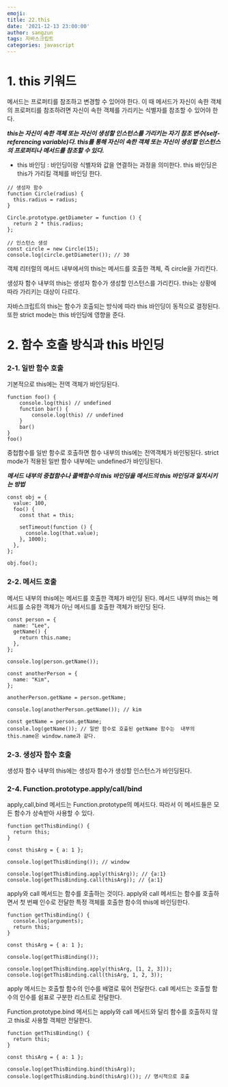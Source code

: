 ```yaml
---
emoji: 
title: 22.this
date: '2021-12-13 23:00:00'
author: sangzun
tags: 자바스크립트
categories: javascript
---
```


# 1. this 키워드

메서드는 프로퍼티를 참조하고 변경할 수 있어야 한다. 이 때 메서드가 자신이 속한 객체의 프로퍼티를 참조하려면 자신이 속한 객체를 가리키는 식별자를 참조할 수 있어야 한다.

***this는 자신이 속한 객체 또는 자신이 생성할 인스턴스를 가리키는 자기 참조 변수(self-referencing variable)다. this를 통해 자신이 속한 객체 또는 자신이 생성할 인스턴스의 프로퍼티나 메서드를 참조할 수 있다.***


- this 바인딩 : 바인딩이랑 식별자와 값을 연결하는 과정을 의미한다. this 바인딩은 this가 가리킬 객체를 바인딩 한다. 


```
// 생성자 함수
function Circle(radius) {
  this.radius = radius;
}

Circle.prototype.getDiameter = function () {
  return 2 * this.radius;
};

// 인스턴스 생성
const circle = new Circle(15);
console.log(circle.getDiameter()); // 30
```

객체 리터럴의 메서드 내부에서의 this는 메서드를 호출한 객체, 즉 circle을 가리킨다. 

생성자 함수 내부의 this는 생성자 함수가 생성할 인스턴스를 가리킨다. this는 상황에 따라 가리키는 대상이 다르다.

자바스크립트의 this는 함수가 호출되는 방식에 따라 this 바인딩이 동적으로 결정된다. 또한 strict mode는 this 바인딩에 영향을 준다.

# 2. 함수 호출 방식과 this 바인딩

### 2-1. 일반 함수 호출

기본적으로 this에는 전역 객체가 바인딩된다.


```
function foo() {
	console.log(this) // undefined
	function bar() {
		console.log(this) // undefined
	}
	bar()
}
foo()
```

중첩함수를 일반 함수로 호출하면 함수 내부의 this에는 전역객체가 바인됭된다. strict mode가 적용된 일반 함수 내부에는 undefined가 바인딩된다.

***메서드 내부의 중첩함수나 콜백함수의 this 바인딩을 메서드의 this 바인딩과 일치시키는 방법***

```
const obj = {
  value: 100,
  foo() {
    const that = this;

    setTimeout(function () {
      console.log(that.value);
    }, 1000);
  },
};

obj.foo();
```

### 2-2. 메서드 호출

메서드 내부의 this에는 메서드를 호출한 객체가 바인딩 된다. 메서드 내부의 this는 메서드를 소유한 객체가 아닌 메서드를 호출한 객체가 바인딩 된다.

```
const person = {
  name: "Lee",
  getName() {
    return this.name;
  },
};

console.log(person.getName());
```

```
const anotherPerson = {
  name: "Kim",
};

anotherPerson.getName = person.getName;

console.log(anotherPerson.getName()); // kim

const getName = person.getName;
console.log(getName()); // 일반 함수로 호출된 getName 함수는  내부의 this.name은 window.name과 같다.
```

### 2-3. 생성자 함수 호출

생성자 함수 내부의 this에는 생성자 함수가 생성할 인스턴스가 바인딩된다.

### 2-4. Function.prototype.apply/call/bind

apply,call,bind 메서드는 Function.prototype의 메서드다. 따라서 이 메서드들은 모든 함수가 상속받아 사용할 수 있다.

```
function getThisBinding() {
  return this;
}

const thisArg = { a: 1 };

console.log(getThisBinding()); // window

console.log(getThisBinding.apply(thisArg)); // {a:1}
console.log(getThisBinding.call(thisArg)); // {a:1}
```

apply와 call 메서드는 함수를 호출하는 것이다. apply와 call 메서드는 함수를 호출하면서 첫 번째 인수로 전달한 특정 객체를 호출한 함수의 this에 바인딩한다. 

```
function getThisBinding() {
  console.log(arguments);
  return this;
}

const thisArg = { a: 1 };

console.log(getThisBinding());

console.log(getThisBinding.apply(thisArg, [1, 2, 3]));
console.log(getThisBinding.call(thisArg, 1, 2, 3));
```

apply 메서드는 호출할 함수의 인수를 배열로 묶어 전달한다. call 메서드는 호출할 함수의 인수를 쉼표로 구분한 리스트로 전달한다.

Function.prototype.bind 메서드는 apply와 call 메서드와 달리 함수를 호출하지 않고 this로 사용할 객체만 전달한다.

```
function getThisBinding() {
  return this;
}

const thisArg = { a: 1 };

console.log(getThisBinding.bind(thisArg));
console.log(getThisBinding.bind(thisArg)()); // 명시적으로 호출
```